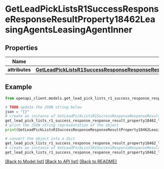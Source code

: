 # GetLeadPickListsR1SuccessResponseResponseResultProperty18462LeasingAgentsLeasingAgentInner


## Properties

Name | Type | Description | Notes
------------ | ------------- | ------------- | -------------
**attributes** | [**GetLeadPickListsR1SuccessResponseResponseResultProperty18462LeasingAgentsLeasingAgentInnerAttributes**](GetLeadPickListsR1SuccessResponseResponseResultProperty18462LeasingAgentsLeasingAgentInnerAttributes.md) |  | [optional] 

## Example

```python
from openapi_client.models.get_lead_pick_lists_r1_success_response_response_result_property18462_leasing_agents_leasing_agent_inner import GetLeadPickListsR1SuccessResponseResponseResultProperty18462LeasingAgentsLeasingAgentInner

# TODO update the JSON string below
json = "{}"
# create an instance of GetLeadPickListsR1SuccessResponseResponseResultProperty18462LeasingAgentsLeasingAgentInner from a JSON string
get_lead_pick_lists_r1_success_response_response_result_property18462_leasing_agents_leasing_agent_inner_instance = GetLeadPickListsR1SuccessResponseResponseResultProperty18462LeasingAgentsLeasingAgentInner.from_json(json)
# print the JSON string representation of the object
print(GetLeadPickListsR1SuccessResponseResponseResultProperty18462LeasingAgentsLeasingAgentInner.to_json())

# convert the object into a dict
get_lead_pick_lists_r1_success_response_response_result_property18462_leasing_agents_leasing_agent_inner_dict = get_lead_pick_lists_r1_success_response_response_result_property18462_leasing_agents_leasing_agent_inner_instance.to_dict()
# create an instance of GetLeadPickListsR1SuccessResponseResponseResultProperty18462LeasingAgentsLeasingAgentInner from a dict
get_lead_pick_lists_r1_success_response_response_result_property18462_leasing_agents_leasing_agent_inner_from_dict = GetLeadPickListsR1SuccessResponseResponseResultProperty18462LeasingAgentsLeasingAgentInner.from_dict(get_lead_pick_lists_r1_success_response_response_result_property18462_leasing_agents_leasing_agent_inner_dict)
```
[[Back to Model list]](../README.md#documentation-for-models) [[Back to API list]](../README.md#documentation-for-api-endpoints) [[Back to README]](../README.md)


